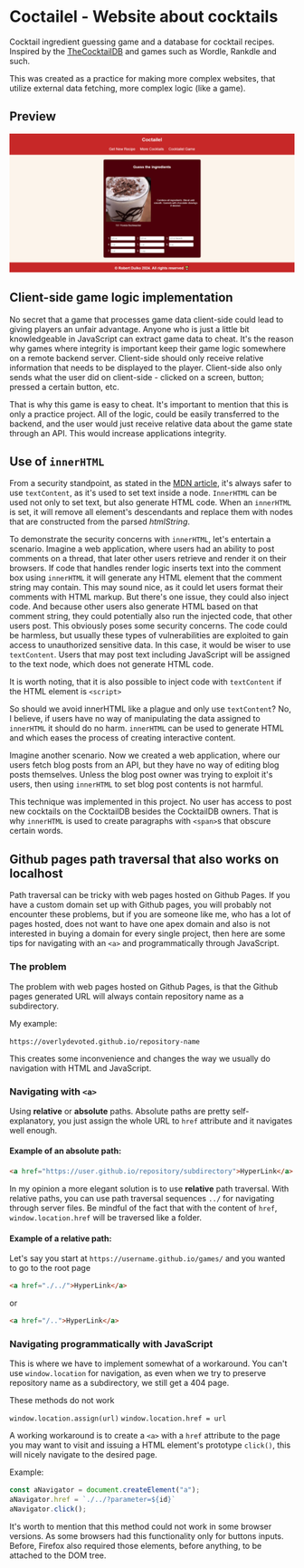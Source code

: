 # Coctailel - Website about cocktails

Cocktail ingredient guessing game and a database for cocktail recipes. Inspired by the [TheCocktailDB](https://www.thecocktaildb.com/api.php) and games such as Wordle, Rankdle and such.

This was created as a practice for making more complex websites, that utilize external data fetching, more complex logic (like a game).

## Preview

![Desktop preview](./assets/images/desktop.png)

## Client-side game logic implementation 

No secret that a game that processes game data client-side could lead to giving players an unfair advantage. Anyone who is just a little bit knowledgeable in JavaScript can extract game data to cheat. It's the reason why games where integrity is important keep their game logic somewhere on a remote backend server. Client-side should only receive relative information that needs to be displayed to the player. Client-side also only sends what the user did on client-side - clicked on a screen, button; pressed a certain button, etc. 

That is why this game is easy to cheat. It's important to mention that this is only a practice project. All of the logic, could be easily transferred to the backend, and the user would just receive relative data about the game state through an API. This would increase applications integrity.

## Use of `innerHTML`

From a security standpoint, as stated in the [MDN article](https://developer.mozilla.org/en-US/docs/Web/API/Element/innerHTML), it's always safer to use `textContent`, as it's used to set text inside a node. `InnerHTML` can be used not only to set text, but also generate HTML code. When an `innerHTML` is set, it will remove all element's descendants and replace them with nodes that are constructed from the parsed *htmlString*. 

To demonstrate the security concerns with `innerHTML`, let's entertain a scenario. Imagine a web application, where users had an ability to post comments on a thread, that later other users retrieve and render it on their browsers. If code that handles render logic inserts text into the comment box using `innerHTML` it will generate any HTML element that the comment string may contain. This may sound nice, as it could let users format their comments with HTML markup. But there's one issue, they could also inject code. And because other users also generate HTML based on that comment string, they could potentially also run the injected code, that other users post. This obviously poses some security concerns. The code could be harmless, but usually these types of vulnerabilities are exploited to gain access to unauthorized sensitive data. In this case, it would be wiser to use `textContent`. Users that may post text including JavaScript will be assigned to the text node, which does not generate HTML code. 

It is worth noting, that it is also possible to inject code with `textContent` if the HTML element is `<script>` 

So should we avoid innerHTML like a plague and only use `textContent`? No, I believe, if users have no way of manipulating the data assigned to `innerHTML` it should do no harm. `innerHTML` can be used to generate HTML and which eases the process of creating interactive content. 

Imagine another scenario. Now we created a web application, where our users fetch blog posts from an API, but they have no way of editing blog posts themselves. Unless the blog post owner was trying to exploit it's users, then using `innerHTML` to set blog post contents is not harmful. 

This technique was implemented in this project. No user has access to post new cocktails on the CocktailDB besides the CocktailDB owners. That is why `innerHTML` is used to create paragraphs with `<span>`s that obscure certain words.

## Github pages path traversal that also works on localhost

Path traversal can be tricky with web pages hosted on Github Pages. If you have a custom domain set up with Github pages, you will probably not encounter these problems, but if you are someone like me, who has a lot of pages hosted, does not want to have one apex domain and also is not interested in buying a domain for every single project, then here are some tips for navigating with an `<a>` and programmatically through JavaScript.

### The problem

The problem with web pages hosted on Github Pages, is that the Github pages generated URL will always contain repository name as a subdirectory.

My example:

`https://overlydevoted.github.io/repository-name`

This creates some inconvenience and changes the way we usually do navigation with HTML and JavaScript. 

### Navigating with `<a>`

Using **relative** or **absolute** paths. Absolute paths are pretty self-explanatory, you just assign the whole URL to `href` attribute and it navigates well enough. 



#### Example of an absolute path:
```html
<a href="https://user.github.io/repository/subdirectory">HyperLink</a>
```

In my opinion a more elegant solution is to use **relative** path traversal. With relative paths, you can use path traversal sequences `../` for navigating through server files. Be mindful of the fact that with the content of `href`, `window.location.href` will be traversed like a folder. 

#### Example of a relative path:

Let's say you start at `https://username.github.io/games/` and you wanted to go to the root page

```html
<a href="./../">HyperLink</a>
```

or

```html
<a href="/..">HyperLink</a>
```

### Navigating programmatically with JavaScript

This is where we have to implement somewhat of a workaround. You can't use `window.location` for navigation, as even when we try to preserve repository name as a subdirectory, we still get a 404 page.

These methods do not work

`window.location.assign(url)`
`window.location.href = url`

A working workaround is to create a `<a>` with a `href` attribute to the page you may want to visit and issuing a HTML element's prototype `click()`, this will nicely navigate to the desired page.

Example: 
```javascript
const aNavigator = document.createElement("a");
aNavigator.href = `./../?parameter=${id}`
aNavigator.click(); 
```

It's worth to mention that this method could not work in some browser versions. As some browsers had this functionality only for buttons inputs. Before, Firefox also required those elements, before anything, to be attached to the DOM tree.